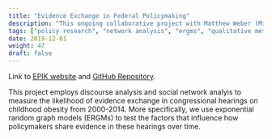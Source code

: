 ```yaml
---
title: "Evidence Exchange in Federal Policymaking"
description: "This ongoing collaborative project with Matthew Weber (Minnesota Journalism & Mass Communication) and Itzhak Yanovitzky (Rutgers Communication) uses discourse analysis and network analysis to follow how policymakers exchange evidence in congressional hearings on childhood obesity"
tags: ["policy research", "network analysis", "ergms", "qualitative methods"]
date: 2019-12-01
weight: 47
draft: false
---
```


Link to [EPIK website](https://epik.rutgers.edu/) and [GitHub Repository](https://github.com/brandonleekramer/evidence-use-in-policymaking).

This project employs discourse analysis and social network analyis to measure the likelihood of evidence exchange in congressional hearings on childhood obesity from 2000-2014. More specifically, we use exponential random graph models (ERGMs) to test the factors that influence how policymakers share evidence in these hearings over time. 